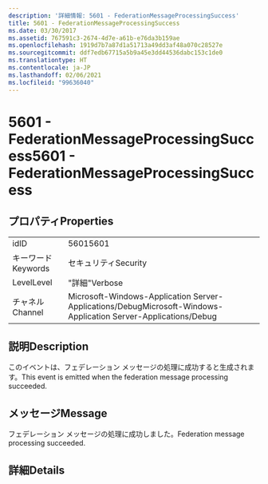 ```yaml
---
description: '詳細情報: 5601 - FederationMessageProcessingSuccess'
title: 5601 - FederationMessageProcessingSuccess
ms.date: 03/30/2017
ms.assetid: 767591c3-2674-4d7e-a61b-e76da3b159ae
ms.openlocfilehash: 1919d7b7a87d1a51713a49dd3af48a070c28527e
ms.sourcegitcommit: ddf7edb67715a5b9a45e3dd44536dabc153c1de0
ms.translationtype: HT
ms.contentlocale: ja-JP
ms.lasthandoff: 02/06/2021
ms.locfileid: "99636040"
---
```

# <a name="5601---federationmessageprocessingsuccess"></a><span data-ttu-id="2e31f-103">5601 - FederationMessageProcessingSuccess</span><span class="sxs-lookup"><span data-stu-id="2e31f-103">5601 - FederationMessageProcessingSuccess</span></span>

## <a name="properties"></a><span data-ttu-id="2e31f-104">プロパティ</span><span class="sxs-lookup"><span data-stu-id="2e31f-104">Properties</span></span>  
  
|||  
|-|-|  
|<span data-ttu-id="2e31f-105">id</span><span class="sxs-lookup"><span data-stu-id="2e31f-105">ID</span></span>|<span data-ttu-id="2e31f-106">5601</span><span class="sxs-lookup"><span data-stu-id="2e31f-106">5601</span></span>|  
|<span data-ttu-id="2e31f-107">キーワード</span><span class="sxs-lookup"><span data-stu-id="2e31f-107">Keywords</span></span>|<span data-ttu-id="2e31f-108">セキュリティ</span><span class="sxs-lookup"><span data-stu-id="2e31f-108">Security</span></span>|  
|<span data-ttu-id="2e31f-109">Level</span><span class="sxs-lookup"><span data-stu-id="2e31f-109">Level</span></span>|<span data-ttu-id="2e31f-110">"詳細"</span><span class="sxs-lookup"><span data-stu-id="2e31f-110">Verbose</span></span>|  
|<span data-ttu-id="2e31f-111">チャネル</span><span class="sxs-lookup"><span data-stu-id="2e31f-111">Channel</span></span>|<span data-ttu-id="2e31f-112">Microsoft-Windows-Application Server-Applications/Debug</span><span class="sxs-lookup"><span data-stu-id="2e31f-112">Microsoft-Windows-Application Server-Applications/Debug</span></span>|  
  
## <a name="description"></a><span data-ttu-id="2e31f-113">説明</span><span class="sxs-lookup"><span data-stu-id="2e31f-113">Description</span></span>  

 <span data-ttu-id="2e31f-114">このイベントは、フェデレーション メッセージの処理に成功すると生成されます。</span><span class="sxs-lookup"><span data-stu-id="2e31f-114">This event is emitted when the federation message processing succeeded.</span></span>  
  
## <a name="message"></a><span data-ttu-id="2e31f-115">メッセージ</span><span class="sxs-lookup"><span data-stu-id="2e31f-115">Message</span></span>  

 <span data-ttu-id="2e31f-116">フェデレーション メッセージの処理に成功しました。</span><span class="sxs-lookup"><span data-stu-id="2e31f-116">Federation message processing succeeded.</span></span>  
  
## <a name="details"></a><span data-ttu-id="2e31f-117">詳細</span><span class="sxs-lookup"><span data-stu-id="2e31f-117">Details</span></span>
